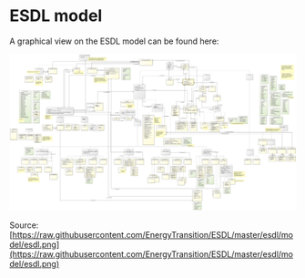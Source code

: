 # ESDL model

A graphical view on the ESDL model can be found here:

![](https://raw.githubusercontent.com/EnergyTransition/ESDL/master/esdl/model/esdl.png)

Source: [https://raw.githubusercontent.com/EnergyTransition/ESDL/master/esdl/model/esdl.png](https://raw.githubusercontent.com/EnergyTransition/ESDL/master/esdl/model/esdl.png)

